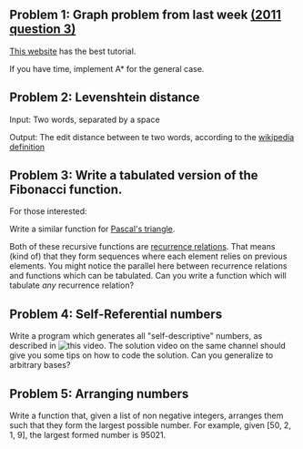 ## Problem 1: Graph problem from last week [(2011 question 3)](http://aipo.computing.dcu.ie/2011-programming-problems)

[This website](http://www.redblobgames.com/pathfinding/a-star/introduction.html) has the best tutorial.

If you have time, implement A* for the general case.

## Problem 2: Levenshtein distance

Input: Two words, separated by a space

Output: The edit distance between te two words, according to the [wikipedia definition](https://en.wikipedia.org/wiki/Levenstein_Distance)

## Problem 3: Write a tabulated version of the Fibonacci function.

For those interested:

Write a similar function for [Pascal's triangle](https://en.wikipedia.org/wiki/Pascal's_triangle).

Both of these recursive functions are [recurrence relations](https://en.wikipedia.org/wiki/Recurrence_relation). That means (kind of) that they form sequences where each element relies on previous elements. You might notice the parallel here between recurrence relations and functions which can be tabulated. Can you write a function which will tabulate *any* recurrence relation?

## Problem 4: Self-Referential numbers

Write a program which generates all "self-descriptive" numbers, as described in ![this](https://www.youtube.com/watch?v=K6Qc4oK_HqY) video. The solution video on the same channel should give you some tips on how to code the solution. Can you generalize to arbitrary bases?

## Problem 5: Arranging numbers

Write a function that, given a list of non negative integers, arranges them such that they form the largest possible number. For example, given [50, 2, 1, 9], the largest formed number is 95021.
